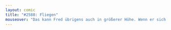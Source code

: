 ```yaml
---
layout: comic
title: "#2588: Fliegen"
mouseover: "Das kann Fred übrigens auch in größerer Höhe. Wenn er sich vorher auf einen Berg begibt."
---
```

